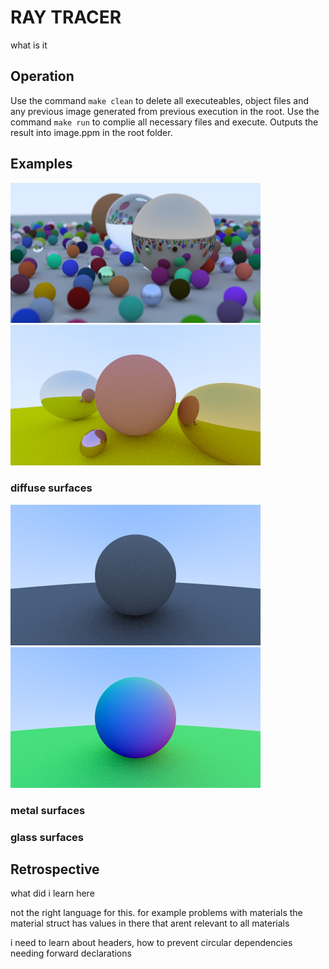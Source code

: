 # RAY TRACER
what is it

## Operation
Use the command `make clean` to delete all executeables, object files and any previous image generated from previous execution in the root.
Use the command `make run` to complie all necessary files and execute. Outputs the result into image.ppm in the root folder.

## Examples
<img src="images/pngs/final_1_highres.png" width="400">
<img src="images/pngs/metal_2.png" width="400">

### diffuse surfaces
<img src="images/pngs/diffuse_4_lam.png" width="400">
<img src="images/pngs/diffuse_5_lam_colour.png" width="400">

### metal surfaces

### glass surfaces

## Retrospective
what did i learn here

not the right language for this. for example problems with materials
the material struct has values in there that arent relevant to all materials

i need to learn about headers, how to prevent circular dependencies needing
forward declarations
